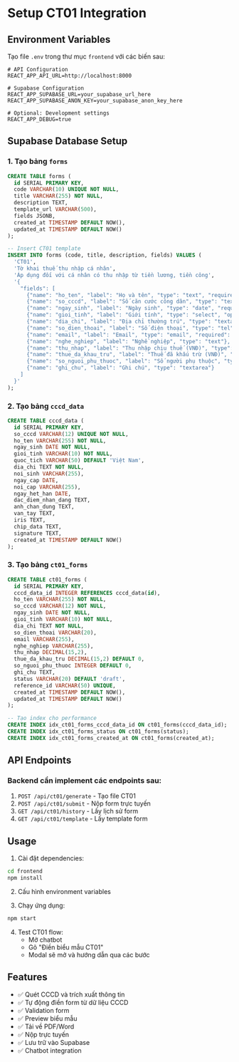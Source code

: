 # Setup CT01 Integration

## Environment Variables

Tạo file `.env` trong thư mục `frontend` với các biến sau:

```env
# API Configuration
REACT_APP_API_URL=http://localhost:8000

# Supabase Configuration
REACT_APP_SUPABASE_URL=your_supabase_url_here
REACT_APP_SUPABASE_ANON_KEY=your_supabase_anon_key_here

# Optional: Development settings
REACT_APP_DEBUG=true
```

## Supabase Database Setup

### 1. Tạo bảng `forms`
```sql
CREATE TABLE forms (
  id SERIAL PRIMARY KEY,
  code VARCHAR(10) UNIQUE NOT NULL,
  title VARCHAR(255) NOT NULL,
  description TEXT,
  template_url VARCHAR(500),
  fields JSONB,
  created_at TIMESTAMP DEFAULT NOW(),
  updated_at TIMESTAMP DEFAULT NOW()
);

-- Insert CT01 template
INSERT INTO forms (code, title, description, fields) VALUES (
  'CT01',
  'Tờ khai thuế thu nhập cá nhân',
  'Áp dụng đối với cá nhân có thu nhập từ tiền lương, tiền công',
  '{
    "fields": [
      {"name": "ho_ten", "label": "Họ và tên", "type": "text", "required": true},
      {"name": "so_cccd", "label": "Số căn cước công dân", "type": "text", "required": true},
      {"name": "ngay_sinh", "label": "Ngày sinh", "type": "date", "required": true},
      {"name": "gioi_tinh", "label": "Giới tính", "type": "select", "options": ["Nam", "Nữ"], "required": true},
      {"name": "dia_chi", "label": "Địa chỉ thường trú", "type": "textarea", "required": true},
      {"name": "so_dien_thoai", "label": "Số điện thoại", "type": "tel", "required": true},
      {"name": "email", "label": "Email", "type": "email", "required": true},
      {"name": "nghe_nghiep", "label": "Nghề nghiệp", "type": "text"},
      {"name": "thu_nhap", "label": "Thu nhập chịu thuế (VNĐ)", "type": "number", "required": true},
      {"name": "thue_da_khau_tru", "label": "Thuế đã khấu trừ (VNĐ)", "type": "number"},
      {"name": "so_nguoi_phu_thuoc", "label": "Số người phụ thuộc", "type": "number", "default": 0},
      {"name": "ghi_chu", "label": "Ghi chú", "type": "textarea"}
    ]
  }'
);
```

### 2. Tạo bảng `cccd_data`
```sql
CREATE TABLE cccd_data (
  id SERIAL PRIMARY KEY,
  so_cccd VARCHAR(12) UNIQUE NOT NULL,
  ho_ten VARCHAR(255) NOT NULL,
  ngay_sinh DATE NOT NULL,
  gioi_tinh VARCHAR(10) NOT NULL,
  quoc_tich VARCHAR(50) DEFAULT 'Việt Nam',
  dia_chi TEXT NOT NULL,
  noi_sinh VARCHAR(255),
  ngay_cap DATE,
  noi_cap VARCHAR(255),
  ngay_het_han DATE,
  dac_diem_nhan_dang TEXT,
  anh_chan_dung TEXT,
  van_tay TEXT,
  iris TEXT,
  chip_data TEXT,
  signature TEXT,
  created_at TIMESTAMP DEFAULT NOW()
);
```

### 3. Tạo bảng `ct01_forms`
```sql
CREATE TABLE ct01_forms (
  id SERIAL PRIMARY KEY,
  cccd_data_id INTEGER REFERENCES cccd_data(id),
  ho_ten VARCHAR(255) NOT NULL,
  so_cccd VARCHAR(12) NOT NULL,
  ngay_sinh DATE NOT NULL,
  gioi_tinh VARCHAR(10) NOT NULL,
  dia_chi TEXT NOT NULL,
  so_dien_thoai VARCHAR(20),
  email VARCHAR(255),
  nghe_nghiep VARCHAR(255),
  thu_nhap DECIMAL(15,2),
  thue_da_khau_tru DECIMAL(15,2) DEFAULT 0,
  so_nguoi_phu_thuoc INTEGER DEFAULT 0,
  ghi_chu TEXT,
  status VARCHAR(20) DEFAULT 'draft',
  reference_id VARCHAR(50) UNIQUE,
  created_at TIMESTAMP DEFAULT NOW(),
  updated_at TIMESTAMP DEFAULT NOW()
);

-- Tạo index cho performance
CREATE INDEX idx_ct01_forms_cccd_data_id ON ct01_forms(cccd_data_id);
CREATE INDEX idx_ct01_forms_status ON ct01_forms(status);
CREATE INDEX idx_ct01_forms_created_at ON ct01_forms(created_at);
```

## API Endpoints

### Backend cần implement các endpoints sau:

1. `POST /api/ct01/generate` - Tạo file CT01
2. `POST /api/ct01/submit` - Nộp form trực tuyến
3. `GET /api/ct01/history` - Lấy lịch sử form
4. `GET /api/ct01/template` - Lấy template form

## Usage

1. Cài đặt dependencies:
```bash
cd frontend
npm install
```

2. Cấu hình environment variables

3. Chạy ứng dụng:
```bash
npm start
```

4. Test CT01 flow:
   - Mở chatbot
   - Gõ "Điền biểu mẫu CT01"
   - Modal sẽ mở và hướng dẫn qua các bước

## Features

- ✅ Quét CCCD và trích xuất thông tin
- ✅ Tự động điền form từ dữ liệu CCCD
- ✅ Validation form
- ✅ Preview biểu mẫu
- ✅ Tải về PDF/Word
- ✅ Nộp trực tuyến
- ✅ Lưu trữ vào Supabase
- ✅ Chatbot integration 